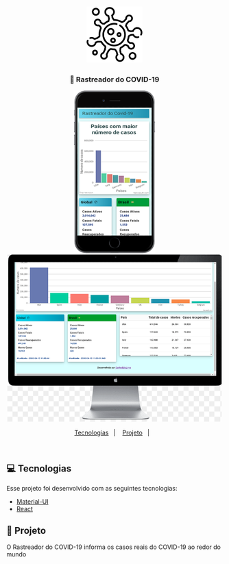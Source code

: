 <h1 align="center">
    <img alt="Rastreador do COVID-19" title="#delicinha" src="./public/virus.svg" width="130px" height="130px"  />
</h1>

<h3 align="center">
  🤒 Rastreador do COVID-19 
</h3>
<p align="center">
  <img alt="phone" src="/sket.png" width="190px" height="380px" >

  <img alt="note" src="/mac.png" width="500px" height="390px" >
</p>

<p align="center">
  <a href="#tecnologias">Tecnologias</a>&nbsp;&nbsp;&nbsp;|&nbsp;&nbsp;&nbsp;
  <a href="#-projeto">Projeto</a>&nbsp;&nbsp;&nbsp;|&nbsp;&nbsp;&nbsp;
</p>

<br>

## 💻 Tecnologias

Esse projeto foi desenvolvido com as seguintes tecnologias:

- [Material-UI](https://material-ui.com/)
- [React](https://reactjs.org)

## 📁 Projeto

O Rastreador do COVID-19 informa os casos reais do COVID-19 ao redor do mundo

